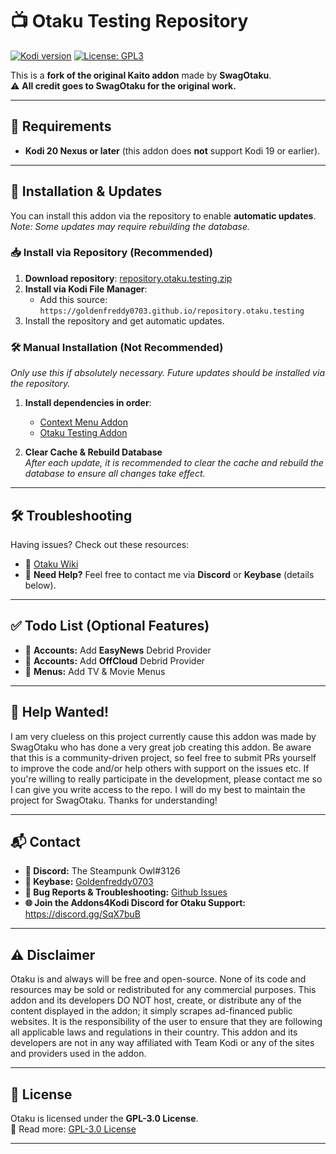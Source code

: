 # 📺 Otaku Testing Repository

[![Kodi version](https://img.shields.io/badge/Kodi%2020+/21-blue?style=for-the-badge)](https://kodi.tv/)
[![License: GPL3](https://img.shields.io/badge/License-GPL3-yellow.svg?style=for-the-badge)](https://opensource.org/licenses/GPL-3.0)

This is a **fork of the original Kaito addon** made by **SwagOtaku**.  
⚠️ **All credit goes to SwagOtaku for the original work.**  

---

## 📌 Requirements

- **Kodi 20 Nexus or later** (this addon does **not** support Kodi 19 or earlier).

---

## 🔧 Installation & Updates

You can install this addon via the repository to enable **automatic updates**.  
_Note: Some updates may require rebuilding the database._

### 📥 Install via Repository (Recommended)
1. **Download repository**: [repository.otaku.testing.zip](https://github.com/Goldenfreddy0703/repository.otaku.testing/blob/master/repository.otaku.testing-1.0.zip?raw=true)
2. **Install via Kodi File Manager**:
   - Add this source: `https://goldenfreddy0703.github.io/repository.otaku.testing`
3. Install the repository and get automatic updates.

### 🛠️ Manual Installation (Not Recommended)
_Only use this if absolutely necessary. Future updates should be installed via the repository._

1. **Install dependencies in order**:
   - [Context Menu Addon](https://github.com/Goldenfreddy0703/repository.otaku.testing/raw/master/repo/zips/context.otaku.testing/context.otaku.testing-1.0.25.zip)
   - [Otaku Testing Addon](https://github.com/Goldenfreddy0703/repository.otaku.testing/raw/master/repo/zips/plugin.video.otaku.testing/plugin.video.otaku.testing-5.1.68.zip)

2. **Clear Cache & Rebuild Database**  
   _After each update, it is recommended to clear the cache and rebuild the database to ensure all changes take effect._

---

## 🛠 Troubleshooting

Having issues? Check out these resources:

- 📖 [Otaku Wiki](https://github.com/Goldenfreddy0703/Otaku-Testing/wiki)  
- 💬 **Need Help?** Feel free to contact me via **Discord** or **Keybase** (details below).

---

## ✅ Todo List (Optional Features)

- 🔹 **Accounts:** Add **EasyNews** Debrid Provider
- 🔹 **Accounts:** Add **OffCloud** Debrid Provider
- 🔹 **Menus:** Add TV & Movie Menus

---

## 🤝 Help Wanted!  

I am very clueless on this project currently cause this addon was made by SwagOtaku who has done a very great job creating this addon. Be aware that this is a community-driven project, so feel free to submit PRs yourself to improve the code and/or help others with support on the issues etc. If you're willing to really participate in the development, please contact me so I can give you write access to the repo. I will do my best to maintain the project for SwagOtaku. Thanks for understanding!

---

## 📬 Contact

- **💬 Discord:** The Steampunk Owl#3126  
- **🔑 Keybase:** [Goldenfreddy0703](https://keybase.io/goldenfreddy0703)
- **🐛 Bug Reports & Troubleshooting:** [Github Issues](https://github.com/Goldenfreddy0703/Otaku-Testing/issues)
- **🌐 Join the Addons4Kodi Discord for Otaku Support:** https://discord.gg/SqX7buB

---

## ⚠️ Disclaimer

Otaku is and always will be free and open-source. None of its code and resources may be sold or redistributed for any commercial purposes. This addon and its developers DO NOT host, create, or distribute any of the content displayed in the addon; it simply scrapes ad-financed public websites. It is the responsibility of the user to ensure that they are following all applicable laws and regulations in their country. This addon and its developers are not in any way affiliated with Team Kodi or any of the sites and providers used in the addon.

---

## 📜 License

Otaku is licensed under the **GPL-3.0 License**.  
🔗 Read more: [GPL-3.0 License](https://opensource.org/licenses/GPL-3.0)  

---
